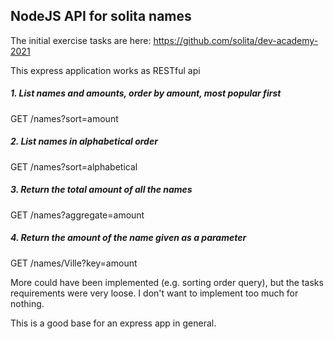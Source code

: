 ## NodeJS API for solita names

The initial exercise tasks are here:
https://github.com/solita/dev-academy-2021

This express application works as RESTful api

##### 1. List names and amounts, order by amount, most popular first
GET /names?sort=amount

##### 2. List names in alphabetical order
GET /names?sort=alphabetical

##### 3. Return the total amount of all the names
GET /names?aggregate=amount

##### 4. Return the amount of the name given as a parameter
GET /names/Ville?key=amount

More could have been implemented (e.g. sorting order query), but the tasks requirements were very loose.
I don't want to implement too much for nothing.

This is a good base for an express app in general.
